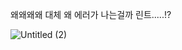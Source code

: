 왜왜왜왜 대체 왜 에러가 나는걸까 린트.....!?

![Untitled (2)](https://user-images.githubusercontent.com/58289110/106466743-12279280-64df-11eb-95da-e1e0d48760f9.png)


